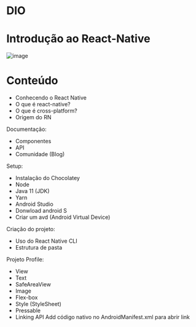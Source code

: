 # DIO
# Introdução ao React-Native

![image](https://user-images.githubusercontent.com/89035572/170285743-e63c03b8-8a6d-4472-bf24-f181eca67477.png)

# Conteúdo
- Conhecendo o React Native
- O que é react-native?
- O que é cross-platform?
- Origem do RN

Documentação:
- Componentes
- API
- Comunidade (Blog)

Setup:
- Instalação do Chocolatey
- Node
- Java 11 (JDK)
- Yarn
- Android Studio
- Donwload android S
- Criar um avd (Android Virtual Device)

Criação do projeto:
- Uso do React Native CLI
- Estrutura de pasta

Projeto Profile:
- View
- Text
- SafeAreaView
- Image
- Flex-box
- Style (StyleSheet)
- Pressable
- Linking API
Add código nativo no AndroidManifest.xml para abrir link
